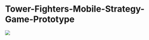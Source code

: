 # Tower-Fighters-Mobile-Strategy-Game-Prototype

![](https://github.com/[brkhatay]/[Tower-Fighters-Mobile-Strategy-Game-Prototype]/blob/[ReadSourse]/LOGO.png?raw=true)
